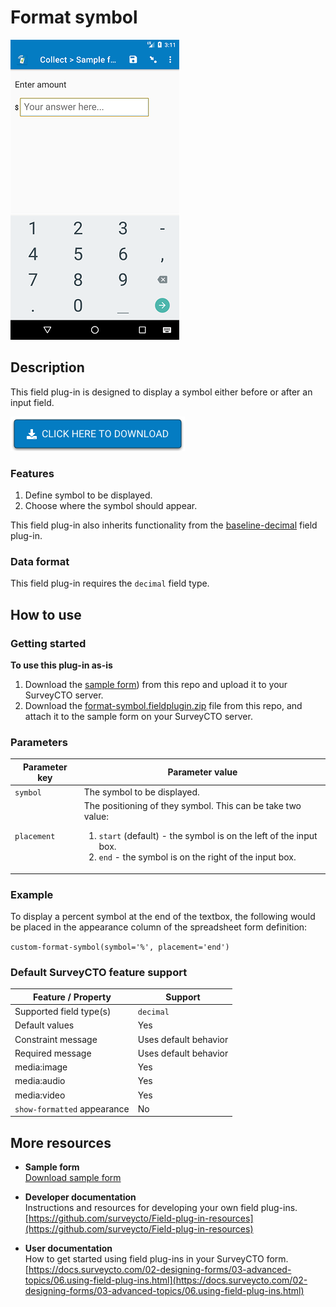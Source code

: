 # Format symbol

![Screenshot](extras/format-symbol.png)

## Description

This field plug-in is designed to display a symbol either before or after an input field.

[![Download now](extras/download-button.png)](https://github.com/surveycto/format-symbol/raw/master/format-symbol.fieldplugin.zip)

### Features

1. Define symbol to be displayed.
1. Choose where the symbol should appear.

This field plug-in also inherits functionality from the [baseline-decimal](https://github.com/surveycto/baseline-decimal) field plug-in.

### Data format

This field plug-in requires the `decimal` field type.

## How to use

### Getting started

**To use this plug-in as-is**

1. Download the [sample form](https://github.com/surveycto/format-symbol/raw/master/extras/sample-form/)) from this repo and upload it to your SurveyCTO server.
1. Download the [format-symbol.fieldplugin.zip](https://github.com/surveycto/format-symbol/raw/master/format-symbol.fieldplugin.zip) file from this repo, and attach it to the sample form on your SurveyCTO server.

### Parameters

| Parameter key | Parameter value |
| --- | --- |
| `symbol` | The symbol to be displayed.|
| `placement` | The positioning of they symbol. This can be take two value: <br> <ol><li>`start` (default) - the symbol is on the left of the input box. </li><li>`end` - the symbol is on the right of the input box.</li></ol>|

### Example
To display a percent symbol at the end of the textbox, the following would be placed in the appearance column of the spreadsheet form definition:

`custom-format-symbol(symbol='%', placement='end')`

### Default SurveyCTO feature support

| Feature / Property | Support |
| --- | --- |
| Supported field type(s) | `decimal`|
| Default values | Yes |
| Constraint message | Uses default behavior |
| Required message | Uses default behavior |
| media:image | Yes |
| media:audio | Yes |
| media:video | Yes |
| `show-formatted` appearance | No |

## More resources

* **Sample form**   
[Download sample form](https://github.com/surveycto/format-symbol/raw/master/extras/sample-form/test-form-package.zip)  

* **Developer documentation**  
Instructions and resources for developing your own field plug-ins.  
[https://github.com/surveycto/Field-plug-in-resources](https://github.com/surveycto/Field-plug-in-resources)

* **User documentation**  
How to get started using field plug-ins in your SurveyCTO form.  
[https://docs.surveycto.com/02-designing-forms/03-advanced-topics/06.using-field-plug-ins.html](https://docs.surveycto.com/02-designing-forms/03-advanced-topics/06.using-field-plug-ins.html)
